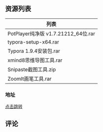 ## 资源列表
| 列表                                | 
| ----------------------------------- | 
| PotPlayer纯净版 v1.7.21212_64位.rar  |
| typora-setup-x64.rar                 |
| Typora 1.9.4安装包.rar               |
| xmind8思维导图工具.rar               |
| Snipaste截图工具.zip                 |
| ZoomIt画笔工具.rar                   |



### 地址

<a href="https://wwyk.lanzoue.com/b00y9v4jhg" target="_blank">点击跳转</a><br/>
<CopyBlock text="akvs" prompt='密码 : ' DisplayStatus="true" />

## 评论
<Giscus />